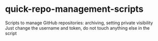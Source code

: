 # quick-repo-management-scripts
Scripts to manage GitHub repositories: archiving, setting private visibility
Just change the username and token, do not touch anything else in the script
